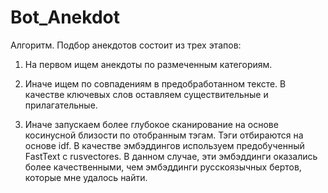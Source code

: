 # Bot_Anekdot
Алгоритм. Подбор анекдотов состоит из трех этапов:
1. На первом ищем анекдоты по размеченным категориям.

2. Иначе ищем по совпадениям в предобработанном тексте.
В качестве ключевых слов оставляем существительные и прилагательные.

3. Иначе запускаем более глубокое сканирование
на основе косинусной близости по отобранным тэгам. 
Тэги отбираются на основе idf.
В качестве эмбэддингов используем предобученный FastText c rusvectores.
В данном случае, эти эмбэддинги оказались более качественными, чем эмбэддинги
русскоязычных бертов, которые мне удалось найти.
